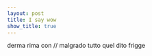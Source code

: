 ```yaml
---
layout: post
title: I say wow
show_title: true
---
```


derma rima con // malgrado tutto quel dito frigge